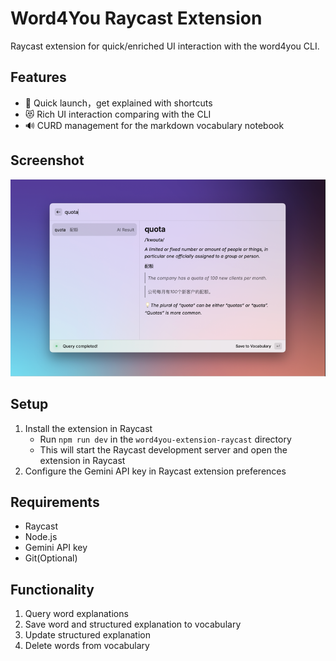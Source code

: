 # Word4You Raycast Extension

Raycast extension for quick/enriched UI interaction with the word4you CLI.

## Features

- 🚀 Quick launch，get explained with shortcuts 
- 😻 Rich UI interaction comparing with the CLI 
- 🔊 CURD management for the markdown vocabulary notebook

## Screenshot
![Word4You Raycast Extension Screenshot](./media/screenshot-1.png)


## Setup

1. Install the extension in Raycast
   - Run `npm run dev` in the `word4you-extension-raycast` directory
   - This will start the Raycast development server and open the extension in Raycast
2. Configure the Gemini API key in Raycast extension preferences

## Requirements

- Raycast
- Node.js
- Gemini API key
- Git(Optional)

## Functionality

1. Query word explanations
2. Save word and structured explanation to vocabulary
3. Update structured explanation
4. Delete words from vocabulary
